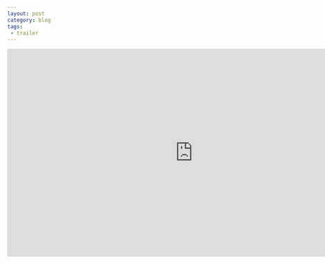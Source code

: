 ```yaml
---
layout: post
category: blog
tags:
 - trailer
---
```

<div style="width:853px;margin:auto">
    <iframe width="853" height="480" src="https://www.youtube.com/embed/YSl--HApPes?rel=0" frameborder="0" allowfullscreen="allowfullscreen"></iframe>
</div>